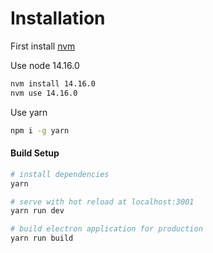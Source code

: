 # Installation

First install [nvm](https://github.com/nvm-sh/nvm#installing-and-updating)

Use node 14.16.0

``` bash
nvm install 14.16.0
nvm use 14.16.0
```

Use yarn

``` bash
npm i -g yarn
```

#### Build Setup

``` bash
# install dependencies
yarn

# serve with hot reload at localhost:3001
yarn run dev

# build electron application for production
yarn run build

```
